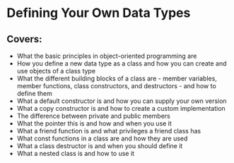# Defining Your Own Data Types

## Covers:
* What the basic principles in object-oriented programming are
* How you define a new data type as a class and how you can create and use objects of a class type
* What the different building blocks of a class are - member variables, member functions, class constructors, and destructors - and how to define them
* What a default constructor is and how you can supply your own version
* What a copy constructor is and how to create a custom implementation
* The difference between private and public members
* What the pointer this is and how and when you use it
* What a friend function is and what privileges a friend class has
* What const functions in a class are and how they are used
* What a class destructor is and when you should define it
* What a nested class is and how to use it